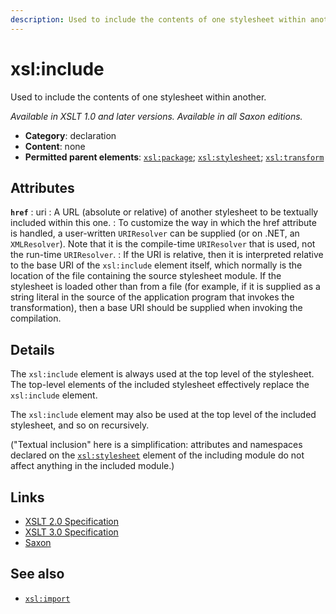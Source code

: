 ```yaml
---
description: Used to include the contents of one stylesheet within another
---
```


# xsl:include

Used to include the contents of one stylesheet within another.

_Available in XSLT 1.0 and later versions. Available in all Saxon editions._

- **Category**: declaration
- **Content**: none
- **Permitted parent elements**: [`xsl:package`](xsl-package.md); [`xsl:stylesheet`](xsl-stylesheet.md); [`xsl:transform`](xsl-transform.md)

## Attributes

**`href`**
: uri
: A URL (absolute or relative) of another stylesheet to be textually included within this one.
: To customize the way in which the href attribute is handled, a user-written `URIResolver` can be supplied (or on .NET, an `XMLResolver`). Note that it is the compile-time `URIResolver` that is used, not the run-time `URIResolver`.
: If the URI is relative, then it is interpreted relative to the base URI of the `xsl:include` element itself, which normally is the location of the file containing the source stylesheet module. If the stylesheet is loaded other than from a file (for example, if it is supplied as a string literal in the source of the application program that invokes the transformation), then a base URI should be supplied when invoking the compilation.

## Details

The `xsl:include` element is always used at the top level of the stylesheet. The top-level elements of the included stylesheet effectively replace the `xsl:include` element.

The `xsl:include` element may also be used at the top level of the included stylesheet, and so on recursively.

("Textual inclusion" here is a simplification: attributes and namespaces declared on the [`xsl:stylesheet`](xsl-stylesheet.md) element of the including module do not affect anything in the included module.)

## Links

- [XSLT 2.0 Specification](http://www.w3.org/TR/xslt20/#element-include)
- [XSLT 3.0 Specification](http://www.w3.org/TR/xslt-30/#element-include)
- [Saxon](http://www.saxonica.com/documentation/index.html#!xsl-elements/include)

## See also

- [`xsl:import`](xsl-import.md)
